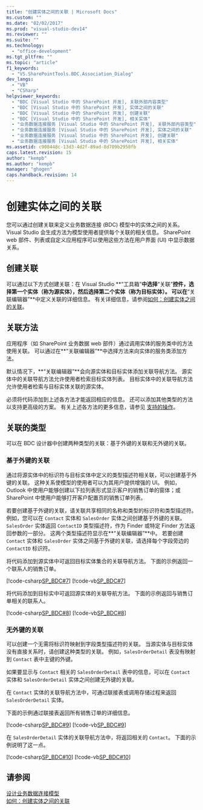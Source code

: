 ```yaml
---
title: "创建实体之间的关联 | Microsoft Docs"
ms.custom: ""
ms.date: "02/02/2017"
ms.prod: "visual-studio-dev14"
ms.reviewer: ""
ms.suite: ""
ms.technology: 
  - "office-development"
ms.tgt_pltfrm: ""
ms.topic: "article"
f1_keywords: 
  - "VS.SharePointTools.BDC.Association_Dialog"
dev_langs: 
  - "VB"
  - "CSharp"
helpviewer_keywords: 
  - "BDC [Visual Studio 中的 SharePoint 开发], 关联外部内容类型"
  - "BDC [Visual Studio 中的 SharePoint 开发], 实体之间的关联"
  - "BDC [Visual Studio 中的 SharePoint 开发], 创建关联"
  - "BDC [Visual Studio 中的 SharePoint 开发], 相关实体"
  - "业务数据连接服务 [Visual Studio 中的 SharePoint 开发], 关联外部内容类型"
  - "业务数据连接服务 [Visual Studio 中的 SharePoint 开发], 实体之间的关联"
  - "业务数据连接服务 [Visual Studio 中的 SharePoint 开发], 创建关联"
  - "业务数据连接服务 [Visual Studio 中的 SharePoint 开发], 相关实体"
ms.assetid: c908448c-13d3-4d2f-89ad-8d709b2958fb
caps.latest.revision: 15
author: "kempb"
ms.author: "kempb"
manager: "ghogen"
caps.handback.revision: 14
---
```

# 创建实体之间的关联
  您可以通过创建关联来定义业务数据连接 \(BDC\) 模型中的实体之间的关系。  Visual Studio 会生成方法为模型使用者提供每个关联的相关信息。  SharePoint web 部件、列表或自定义应用程序可以使用这些方法在用户界面 \(UI\) 中显示数据关系。  
  
## 创建关联  
 可以通过以下方式创建关联：在 Visual Studio **“工具箱”**中选择**“关联”**控件，选择第一个实体（称为源实体），然后选择第二个实体（称为目标实体）。  可以在**“关联编辑器”**中定义关联的详细信息。  有关详细信息，请参阅[如何：创建实体之间的关联](../sharepoint/how-to-create-an-association-between-entities.md)。  
  
## 关联方法  
 应用程序（如 SharePoint 业务数据 web 部件）通过调用实体的服务类中的方法使用关联。  可以通过在**“关联编辑器”**中选择方法来向实体的服务类添加方法。  
  
 默认情况下，**“关联编辑器”**会向源实体和目标实体添加关联导航方法。  源实体中的关联导航方法允许使用者检索目标实体列表。  目标实体中的关联导航方法允许使用者检索与目标实体关联的源实体。  
  
 必须将代码添加到上述各方法才能返回相应的信息。  还可以添加其他类型的方法以支持更高级的方案。  有关上述各方法的更多信息，请参见 [支持的操作](http://go.microsoft.com/fwlink/?LinkId=169286)。  
  
## 关联的类型  
 可以在 BDC 设计器中创建两种类型的关联：基于外键的关联和无外键的关联。  
  
### 基于外键的关联  
 通过将源实体中的标识符与目标实体中定义的类型描述符相关联，可以创建基于外键的关联。  这种关系使模型的使用者可以为其用户提供增强的 UI。  例如，Outlook 中使用户能够创建以下拉列表形式显示客户的销售订单的窗体；或 SharePoint 中使用户能够打开客户配置页的销售订单列表。  
  
 若要创建基于外键的关联，请关联共享相同的名称和类型的标识符和类型描述符。  例如，您可以在 `Contact` 实体和 `SalesOrder` 实体之间创建基于外键的关联。  `SalesOrder` 实体返回 `ContactID` 类型描述符，作为 Finder 或特定 Finder 方法返回参数的一部分。  这两个类型描述符显示在**“关联编辑器”**中。  若要创建 `Contact` 实体和 `SalesOrder` 实体之间基于外键的关联，请选择每个字段旁边的 `ContactID` 标识符。  
  
 将代码添加到源实体中可返回目标实体集合的关联导航方法。  下面的示例返回一个联系人的销售订单。  
  
 [!code-csharp[SP_BDC#7](../snippets/csharp/VS_Snippets_OfficeSP/sp_bdc/CS/bdcmodel1/contactservice.cs#7)]
 [!code-vb[SP_BDC#7](../snippets/visualbasic/VS_Snippets_OfficeSP/sp_bdc/VB/bdcmodel1/contactservice.vb#7)]  
  
 将代码添加到目标实中可返回源实体的关联导航方法。  下面的示例返回与销售订单相关的联系人。  
  
 [!code-csharp[SP_BDC#8](../snippets/csharp/VS_Snippets_OfficeSP/sp_bdc/CS/bdcmodel1/salesorderservice.cs#8)]
 [!code-vb[SP_BDC#8](../snippets/visualbasic/VS_Snippets_OfficeSP/sp_bdc/VB/bdcmodel1/salesorderservice.vb#8)]  
  
### 无外键的关联  
 可以创建一个无需将标识符映射到字段类型描述符的关联。  当源实体与目标实体没有直接关系时，请创建这种类型的关联。  例如，`SalesOrderDetail` 表没有映射到 `Contact` 表中主键的外键。  
  
 如果要显示与 `Contact` 相关的 `SalesOrderDetail` 表中的信息，可以在 `Contact` 实体和 `SalesOrderDetail` 实体之间创建无外键的关联。  
  
 在 `Contact` 实体的关联导航方法中，可通过联接表或调用存储过程来返回 `SalesOrderDetail` 实体。  
  
 下面的示例通过联接表返回所有销售订单的详细信息。  
  
 [!code-csharp[SP_BDC#9](../snippets/csharp/VS_Snippets_OfficeSP/sp_bdc/CS/bdcmodel1/contactservice.cs#9)]
 [!code-vb[SP_BDC#9](../snippets/visualbasic/VS_Snippets_OfficeSP/sp_bdc/VB/bdcmodel1/contactservice.vb#9)]  
  
 在 `SalesOrderDetail` 实体的关联导航方法中，将返回相关的 `Contact`。  下面的示例说明了这一点。  
  
 [!code-csharp[SP_BDC#10](../snippets/csharp/VS_Snippets_OfficeSP/sp_bdc/CS/bdcmodel1/salesorderdetailservice.cs#10)]
 [!code-vb[SP_BDC#10](../snippets/visualbasic/VS_Snippets_OfficeSP/sp_bdc/VB/bdcmodel1/salesorderdetailservice.vb#10)]  
  
## 请参阅  
 [设计业务数据连接模型](../sharepoint/designing-a-business-data-connectivity-model.md)   
 [如何：创建实体之间的关联](../sharepoint/how-to-create-an-association-between-entities.md)  
  
  